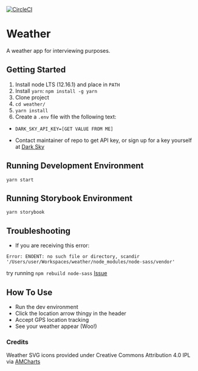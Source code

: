 [![CircleCI](https://circleci.com/gh/pmoons/weather.svg?style=svg)](https://circleci.com/gh/pmoons/weather)

# Weather

A weather app for interviewing purposes.

## Getting Started

1. Install node LTS (12.16.1) and place in `PATH`
2. Install `yarn`: `npm install -g yarn`
3. Clone project
4. `cd weather/`
5. `yarn install`
6. Create a `.env` file with the following text:

- ```
  DARK_SKY_API_KEY=[GET VALUE FROM ME]
  ```
- Contact maintainer of repo to get API key, or sign up for a key yourself at [Dark Sky](https://darksky.net/dev/register)

## Running Development Environment

`yarn start`

## Running Storybook Environment

`yarn storybook`

## Troubleshooting

- If you are receiving this error:

```
Error: ENOENT: no such file or directory, scandir '/Users/user/Workspaces/weather/node_modules/node-sass/vendor'
```

try running `npm rebuild node-sass` [Issue](https://github.com/sass/node-sass/issues/1812)

## How To Use
- Run the dev environment
- Click the location arrow thingy in the header
- Accept GPS location tracking
- See your weather appear (Woo!)

### Credits

Weather SVG icons provided under Creative Commons Attribution 4.0 IPL via [AMCharts](https://www.amcharts.com/free-animated-svg-weather-icons/)

